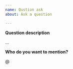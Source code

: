 ```yaml
---
name: Qustion ask
about: Ask a question

---
```


**Question description**

...

**Who do you want to mention?**

@
